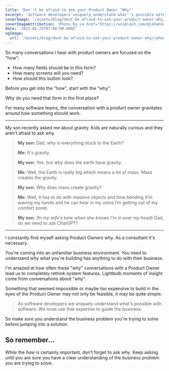 ```yaml
---
title: 'Don''t be afraid to ask your Product Owner "Why"'
excerpt: 'Software developers uniquely understand what''s possible with software. But, we need to know the “why” to guide the business.'
coverImage: '/assets/blog/dont-be-afraid-to-ask-your-product-owner-why/johan-extra-KsSUgqDwvb0-unsplash.jpg'
coverImageAttribution: 'Photo by <a href="https://unsplash.com/@johannes25?utm_source=unsplash&utm_medium=referral&utm_content=creditCopyText">Johan Extra</a> on <a href="https://unsplash.com/photos/KsSUgqDwvb0?utm_source=unsplash&utm_medium=referral&utm_content=creditCopyText">Unsplash</a>'
date: '2023-02-23T07:00:00.000Z'
ogImage:
  url: '/assets/blog/dont-be-afraid-to-ask-your-product-owner-why/johan-extra-KsSUgqDwvb0-unsplash.jpg'
---
```


So many conversations I hear with product owners are focused on the "how":

- How many fields should be in this form?
- How many screens will you need?
- How should this button look?

Before you get into the "how", start with the "why".

Why do you need that form in the first place?

For many software teams, the conversation with a product owner gravitates around how something should work.

---

My son recently asked me about gravity.  Kids are naturally curious and they aren't afraid to ask why.

> __My son:__  Dad, why is everything stuck to the Earth?
> 
> __Me:__  It's gravity.
> 
> __My son:__  Yes, but why does the earth have gravity.
> 
> __Me:__  Well, the Earth is really big which means a lot of mass.  Mass creates the gravity.
> 
> __My son:__  Why does mass create gravity?
> 
> __Me:__  Well, it has to do with massive objects and time bending (I’m waving my hands and he can hear in my voice I’m getting out of my comfort zone).
> 
> __My son:__  *(In my wife's tone when she knows I'm in over my head)* Dad, do we need to ask ChatGPT?

---

I constantly find myself asking Product Owners why.  As a consultant it's necessary.  

You're coming into an unfamiliar business environment.  You need to understand why what you're building has anything to do with their business.

I'm amazed at how often these "why" conversations with a Product Owner lead us to completely rethink system features.  Lightbulb moments of insight come from conversations about "why".

Something that seemed impossible or maybe too expensive to build in the eyes of the Product Owner may not only be feasible, it may be quite simple.

> As software developers we uniquely understand what's possible with software.  We must use that expertise to guide the business.

So make sure you understand the business problem you're trying to solve before jumping into a solution.

## So remember...

While the *how* is certainly important, don’t forget to ask *why*.  Keep asking until you are sure you have a clear understanding of the business problem you are trying to solve.